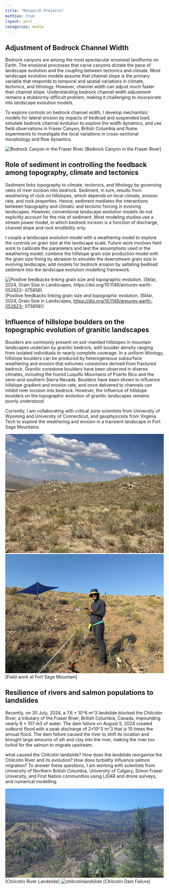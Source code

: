 ```yaml
---
title: "Research Projects"
mathjax: true
layout: post
categories: media
---
```

## Adjustment of Bedrock Channel Width
Bedrock canyons are among the most spectacular erosional landforms on Earth. The erosional processes that carve canyons dictate the pace of landscape evolution and the coupling between tectonics and climate. Most landscape evolution models assume that channel slope is the primary variable that responds to temporal and spatial variations in climate, tectonics, and lithology. However, channel width can adjust much faster than channel slope. Understanding bedrock channel width adjustment remains a stubbornly difficult problem, making it challenging to incorporate into landscape evolution models. 

To explore controls on bedrock channel width, I develop mechanitsic models for lateral erosion by impacts of bedload and suspended load, simulate bedrock channel evolution to explore the width dynamics, and use field observations in Fraser Canyon, British Columbia and flume experiments to investigate the local variations in cross-sectional morphology and flow dynamics. 

![Bedrock Canyon in the Fraser River](/canyon.jpg)
[Bedrock Canyon in the Fraser River]
## Role of sediment in controlling the feedback among topography, climate and tectonics
Sediment links topography to climate, tectonics, and lithology by governing rates of river incision into bedrock. Sediment, in turn, results from weathering of rock on hillslopes, which depends on local climate, erosion rate, and rock properties. Hence, sediment mediates the interactions between topography and climatic and tectonic forcing in evolving landscapes. However, conventional landscape evolution models do not explicitly account for the role of sediment. Most modeling studies use a stream power model, in which bedrock incision is a function of discharge, channel slope and rock erodibility only.

I couple a landscape evolution model with a weathering model to explore the controls on grain size at the landscape scale. Future work involves field work to calibrate the parameters and test the assumptions used in the weathering model; combine the hillslope grain size production model with the grain size fining by abrasion to simulate the downstream grain size in evolving landscape; add models for bedrock erosion by saltating bedload sediment into the landscape evolution modelling framework.

![Positive feedbacks linking grain size and topographic evolution. (Sklar, 2024, Grain Size in Landscapes, https://doi.org/10.1146/annurev-earth-052623-
075856)](/grainsizefeedback.jpg)
[Positive feedbacks linking grain size and topographic evolution. (Sklar, 2024, Grain Size in Landscapes, https://doi.org/10.1146/annurev-earth-052623-
075856)]

## Influence of hillslope boulders on the topographic evolution of granitic landscapes
Boulders are commonly present on soil-mantled hillslopes in mountain landscapes underlain by granitic bedrock, with boulder density ranging from isolated individuals to nearly complete coverage. In a uniform lithology, hillslope boulders can be produced by heterogeneous subsurface weathering and erosion that exhumes corestones derived from fractured bedrock. Granitic corestone boulders have been observed in diverse climates, including the humid Luquillo Mountains of Puerto Rico and the semi-arid southern Sierra Nevada. Boulders have been shown to influence hillslope gradient and erosion rate, and once delivered to channels can inhibit river incision into bedrock. However, the influence of hillslope boulders on the topographic evolution of granitic landscapes remains poorly understood.

 Currently, I am collaborating with critical zone scientists from University of Wyoming and University of Connecticut, and geophysicists from Virginia Tech to explore the weathering and erosion in a transient landscape in Fort Sage Mountains. 

![fort sage1](/bouldersatknickpoints.jpg)
![fort sage2](/GeophysicaldatacollectioninaHOTday.jpg)
[Field work at Fort Sage Mountain]

## Resilience of rivers and salmon populations to landslides
Recently, on 30 July, 2024, a 7.6 × 10^6 m^3 landslide blocked the Chilcotin River, a tributary of the Fraser River, British Columbia, Canada, impounding nearly 8 × 107 m3 of water. The dam failure on August 5, 2024 created outburst flood with a peak discharge of 2×10^3 m^3 that is 10 times the annual flood. The dam failure caused the river to shift its location and brought large amounts of silt and clay into the river, making the river too turbid for the salmon to migrate upstream. 

what caused the Chilcotin landslide? How does the landslide reorganize the Chilcotin River and its evolution? How does turbidity influence salmon migration? To answer these questions, I am working with scientists from University of Northern British Columbia, University of Calgary, Simon Fraser University, and First Nation communities using LiDAR and drone surveys, and numerical modelling. 

![chilcotinlandslide](/chilcotinlandslide.jpg)
[Chilcotin River Landslide]
![chilcotinlandslide](/damfailure.jpg)
[Chilcotin Dam Failure]

